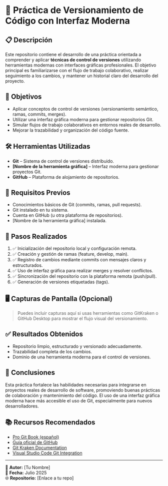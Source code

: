 # 🧩 Práctica de Versionamiento de Código con Interfaz Moderna

## 📋 Descripción

Este repositorio contiene el desarrollo de una práctica orientada a comprender y aplicar **técnicas de control de versiones** utilizando herramientas modernas con interfaces gráficas profesionales. El objetivo principal es familiarizarse con el flujo de trabajo colaborativo, realizar seguimiento a los cambios, y mantener un historial claro del desarrollo del proyecto.

## 🎯 Objetivos

- Aplicar conceptos de control de versiones (versionamiento semántico, ramas, commits, merges).
- Utilizar una interfaz gráfica moderna para gestionar repositorios Git.
- Simular flujos de trabajo colaborativos en entornos reales de desarrollo.
- Mejorar la trazabilidad y organización del código fuente.

## 🛠️ Herramientas Utilizadas

- **Git** – Sistema de control de versiones distribuido.
- **[Nombre de la herramienta gráfica]** – Interfaz moderna para gestionar proyectos Git.
- **GitHub** – Plataforma de alojamiento de repositorios.

## 🧪 Requisitos Previos

- Conocimientos básicos de Git (commits, ramas, pull requests).
- Git instalado en tu sistema.
- Cuenta en GitHub (u otra plataforma de repositorios).
- [Nombre de la herramienta gráfica] instalada.

## 🔧 Pasos Realizados

1. ✅ Inicialización del repositorio local y configuración remota.
2. ✅ Creación y gestión de ramas (feature, develop, main).
3. ✅ Registro de cambios mediante commits con mensajes claros y estructurados.
4. ✅ Uso de interfaz gráfica para realizar merges y resolver conflictos.
5. ✅ Sincronización del repositorio con la plataforma remota (push/pull).
6. ✅ Generación de versiones etiquetadas (tags).


## 🖥️ Capturas de Pantalla (Opcional)

> Puedes incluir capturas aquí si usas herramientas como GitKraken o GitHub Desktop para mostrar el flujo visual del versionamiento.

## ✅ Resultados Obtenidos

- Repositorio limpio, estructurado y versionado adecuadamente.
- Trazabilidad completa de los cambios.
- Dominio de una herramienta moderna para el control de versiones.

## 🚀 Conclusiones

Esta práctica fortalece las habilidades necesarias para integrarse en proyectos reales de desarrollo de software, promoviendo buenas prácticas de colaboración y mantenimiento del código. El uso de una interfaz gráfica moderna hace más accesible el uso de Git, especialmente para nuevos desarrolladores.

## 📚 Recursos Recomendados

- [Pro Git Book (español)](https://git-scm.com/book/es/v2)
- [Guía oficial de GitHub](https://docs.github.com/es)
- [Git Kraken Documentation](https://support.gitkraken.com/)
- [Visual Studio Code Git Integration](https://code.visualstudio.com/docs/editor/versioncontrol)

---

📝 **Autor:** [Tu Nombre]  
📅 **Fecha:** Julio 2025  
🌐 **Repositorio:** [Enlace a tu repo]

